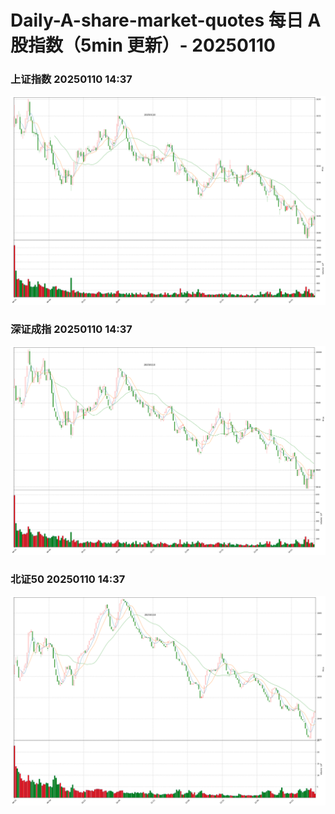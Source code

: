 
# Daily-A-share-market-quotes 每日 A 股指数（5min 更新）- 20250110

### 上证指数 20250110 14:37
![](./fig/2025/1/20250110-sh000001.png)

### 深证成指 20250110 14:37
![](./fig/2025/1/20250110-sz399001.png)

### 北证50 20250110 14:37
![](./fig/2025/1/20250110-bj899050.png)
